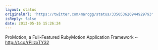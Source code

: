 ```yaml
---
layout: status
originalUrl: 'https://twitter.com/marcgg/status/335053626944929793'
isReply: false
date: 2013-05-16 15:26:24
---
```


ProMotion, a Full-Featured RubyMotion Application Framework ~ http://t.co/rPilzxTY32
